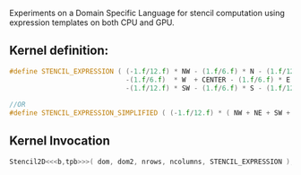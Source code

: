 Experiments on a Domain Specific Language for stencil computation using
expression templates on both CPU and GPU.

## Kernel definition:

```c++
#define STENCIL_EXPRESSION ( (-1.f/12.f) * NW - (1.f/6.f) * N - (1.f/12.f) * NE \
                             -(1.f/6.f)  * W  + CENTER - (1.f/6.f) * E          \
                             -(1.f/12.f) * SW - (1.f/6.f) * S - (1.f/12.f) * SE )
                             
//OR
#define STENCIL_EXPRESSION_SIMPLIFIED ( (-1.f/12.f) * ( NW + NE + SW + SE ) - (1.f/6.f) * ( N + E + W + S ) + CENTER )
```

## Kernel Invocation

```c++
Stencil2D<<<b,tpb>>>( dom, dom2, nrows, ncolumns, STENCIL_EXPRESSION );
```
